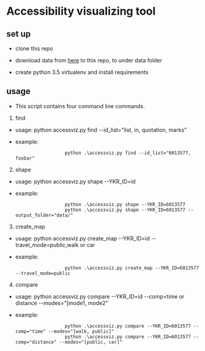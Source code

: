 # Accessibility visualizing tool


## set up
- clone this repo

- download data from [here](http://blogs.helsinki.fi/accessibility/helsinki-region-travel-time-matrix/) to this repo,
to under data folder

- create python 3.5 virtualenv and install requirements


## usage

- This script contains four command line commands.
1. find
- usage: python accessviz.py find --id_list="list, in, quotation, marks"
- example:

                        python .\accessviz.py find --id_list="6013577, foobar"

2. shape
- usage: python accessviz.py shape --YKR_ID=id
- example:

                        python .\accessviz.py shape --YKR_ID=6013577
                        python .\accessviz.py shape --YKR_ID=6013577 --output_folder="data/"

3. create_map
- usage: python accessviz.py create_map --YKR_ID=id --travel_mode=public,walk or car
- example:

                        python .\accessviz.py create_map --YKR_ID=6013577 --travel_mode=public

4. compare
- usage: python accessviz.py compare --YKR_ID=id --comp=time or distance --modes="[mode1, mode2"
- example:

                        python .\accessviz.py compare --YKR_ID=6013577 --comp="time" --modes="[walk, public]"
                        python .\accessviz.py compare --YKR_ID=6013577 --comp="distance" --modes="[public, car]"

